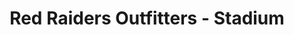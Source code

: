 ---
title: "Red Raiders Outfitters - Stadium"
url: /lubbock/red-raiders-outfitters-stadium/
shop: Kleidung
---